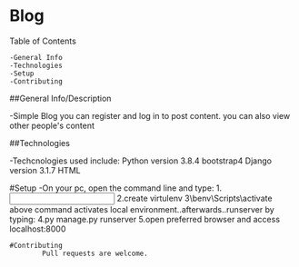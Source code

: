 # Blog

Table of Contents

  	-General Info
	-Technologies
	-Setup
	-Contributing
	
##General Info/Description

-Simple Blog you can register and log in to post content. you can also view other people's content

##Technologies

-Techcnologies used include:
	Python version 3.8.4
	bootstrap4
	Django version 3.1.7
	HTML
	
#Setup
	-On your pc, open the command line and type:
			1.<input path to tony blog>
			2.create virtulenv
			3<local dir>\benv\Scripts\activate
			above command activates local environment..afterwards..runserver by typing:
			4.py manage.py runserver
			5.open preferred browser and access localhost:8000
			
	#Contributing
			Pull requests are welcome.
